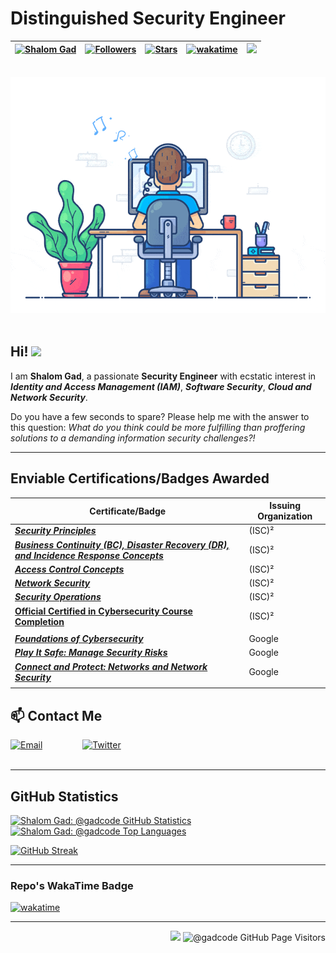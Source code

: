 # Distinguished Security Engineer

| [![Shalom Gad](https://img.shields.io/badge/Shalom%20Gad-%40gadcode-blue)](#) | [![Followers](https://img.shields.io/github/followers/gadcode)](#) | [![Stars](https://img.shields.io/github/stars/gadcode?label=Profile%20Stars&logo=Profile%20stars&logoColor=b)](#) | [![wakatime](https://wakatime.com/badge/user/8f392287-e8cb-49ba-85a9-df23ee3802a0.svg)](https://wakatime.com/@8f392287-e8cb-49ba-85a9-df23ee3802a0) | ![](https://komarev.com/ghpvc/?username=gadcode&color=green&label=Profile+Views) |
--| --| --| --| --|

<br>
<div align="center">
    <img
        src="./security_engineer.gif"
        alt="Distinguished Security Engineer"
    >
</div>
<br>


## Hi! ![](https://user-images.githubusercontent.com/18350557/176309783-0785949b-9127-417c-8b55-ab5a4333674e.gif)

I am **Shalom Gad**, a passionate **Security Engineer** with ecstatic interest in ***Identity and Access Management (IAM)***, ***Software Security***, ***Cloud and Network Security***.

Do you have a few seconds to spare? Please help me with the answer to this question: *What do you think could be more fulfilling than proffering solutions to a demanding information security challenges?!*
<br>

-----------------

## Enviable Certifications/Badges Awarded
| Certificate/Badge                 | Issuing Organization              |
|-----------------------------------|-----------------------------------|
| ***[Security Principles](https://drive.proton.me/urls/6G7A5A6PGR#Ctr14kbw8mej)*** | (ISC)² |
| ***[Business Continuity (BC), Disaster Recovery (DR), and Incidence Response Concepts](https://drive.proton.me/urls/Q2WTBVZFMW#6zkPmhRtD7a4)*** | (ISC)² |
| ***[Access Control Concepts](https://drive.proton.me/urls/VP79H06CF8#wENNWh734jd5)*** | (ISC)² |
| ***[Network Security](https://drive.proton.me/urls/Q546HYNB2M#iUAcqKR13Ku6)*** | (ISC)² |
| ***[Security Operations](https://drive.proton.me/urls/PYH6HRYTT0#is0SjSumgoJW)*** | (ISC)² |
| **[Official Certified in Cybersecurity Course Completion](https://drive.proton.me/urls/PQN3XVBF0M#2vh6cpkBbSni)** | (ISC)² |
|           |           |
| ***[Foundations of Cybersecurity](https://drive.proton.me/urls/ME857CFRK4#X8NGAW2Inzdu)*** | Google |
| ***[Play It Safe: Manage Security Risks](https://drive.proton.me/urls/MYZRCVES7R#ueJa86PnKS9Z)***| Google |
| ***[Connect and Protect: Networks and Network Security](https://drive.proton.me/urls/D1K0VH3448#wMC6JVHRFZsy)***| Google |
|       |          |

## 📫 Contact Me

[![Email](https://img.shields.io/badge/Email-shalomgad%40proton.me-blue)](mailto:shalomgad@proton.me) &emsp;&emsp;&emsp;&emsp;
[![Twitter](https://img.shields.io/badge/Twitter-%40Shalom__Gad-blue)](https://twitter.com/Shalom_Gad) &emsp;
<br><br>

------------------------

## GitHub Statistics

<div>
    <a href="https://github.com/gadcode/github-readme-stats">
        <img
            src="https://github-readme-stats.vercel.app/api?username=gadcode&count_private=true&show_icons=true&theme=radical&env=PAT_1"
            alt="Shalom Gad: @gadcode GitHub Statistics"
        >
    </a>
    <a href="https://github.com/gadcode/github-readme-stats">
        <img
            src="https://github-readme-stats.vercel.app/api/top-langs/?username=gadcode&layout=compact&theme=radical&env=PAT_1"
            alt="Shalom Gad: @gadcode Top Languages"
        >
    </a>
</div>

[![GitHub Streak](https://streak-stats.demolab.com/?user=gadcode&theme=radical&env=PAT_1)](https://git.io/streak-stats)
<br>

------------------------

### Repo's WakaTime Badge

[![wakatime](https://wakatime.com/badge/user/8f392287-e8cb-49ba-85a9-df23ee3802a0/project/08872963-5c9e-4f03-93db-5e02e81fddf1.svg)](https://wakatime.com/badge/user/8f392287-e8cb-49ba-85a9-df23ee3802a0/project/08872963-5c9e-4f03-93db-5e02e81fddf1)
<br>

---------------------------------

<p align="right">
    <img src="https://media.giphy.com/media/WUlplcMpOCEmTGBtBW/giphy.gif"
         width="50"
    >
    <img src="https://komarev.com/ghpvc/?username=gadcode&label=Profile%20views&color=0e75b6&style=flat" 
         alt="@gadcode GitHub Page Visitors"
    >
</p>
